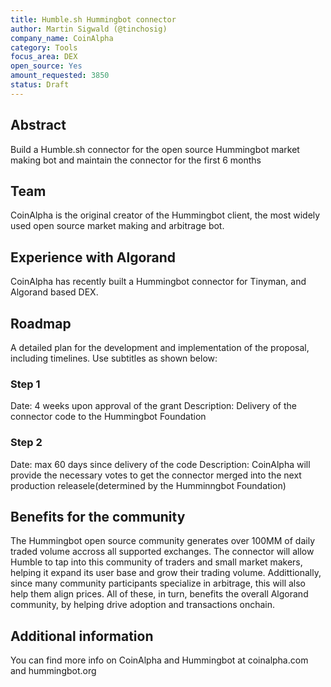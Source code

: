 ```yaml
---
title: Humble.sh Hummingbot connector
author: Martin Sigwald (@tinchosig)
company_name: CoinAlpha
category: Tools
focus_area: DEX
open_source: Yes
amount_requested: 3850
status: Draft
---
```


## Abstract
Build a Humble.sh connector for the open source Hummingbot market making bot and maintain the connector for the first 6 months

## Team
CoinAlpha is the original creator of the Hummingbot client, the most widely used open source market making and arbitrage bot.

## Experience with Algorand
CoinAlpha has recently built a Hummingbot connector for Tinyman, and Algorand based DEX.

## Roadmap
A detailed plan for the development and implementation of the proposal, including timelines.
Use subtitles as shown below:

### Step 1
Date: 4 weeks upon approval of the grant
Description: Delivery of the connector code to the Hummingbot Foundation

### Step 2
Date: max 60 days since delivery of the code
Description: CoinAlpha will provide the necessary votes to get the connector merged into the next production releasele(determined by the Humminngbot Foundation)

## Benefits for the community
The Hummingbot open source community generates over 100MM of daily traded volume accross all supported exchanges. The connector will allow Humble to tap into this community of traders and small market makers, helping it expand its user base and grow their trading volume. Addittionally, since many community participants specialize in arbitrage, this will also help them align prices. All of these, in turn, benefits the overall Algorand community, by helping drive adoption and transactions onchain. 

## Additional information
You can find more info on CoinAlpha and Hummingbot at coinalpha.com and hummingbot.org
